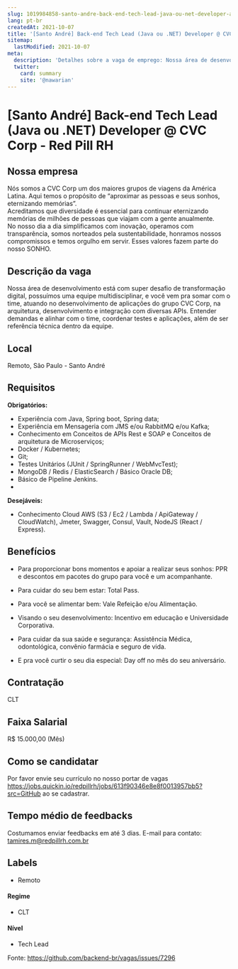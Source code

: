 ```yaml
---
slug: 1019984858-santo-andre-back-end-tech-lead-java-ou-net-developer-at-cvc-corp-red-pill-rh
lang: pt-br
createdAt: 2021-10-07
title: '[Santo André] Back-end Tech Lead (Java ou .NET) Developer @ CVC Corp - Red Pill RH - Vaga de Emprego'
sitemap:
  lastModified: 2021-10-07
meta:
  description: 'Detalhes sobre a vaga de emprego: Nossa área de desenvolvimento está com super desafio de transformação digital, possuímos uma equipe multidisciplinar, e você vem pra somar com o time, atuando no desenvolvimento de aplicações do grupo CVC Corp, na arquitetura, desenvolvimento e integração com diversas APIs. Entender demandas e alinhar com o time, coordenar testes e aplicações, além de ser referência técnica dentro da equipe.'
  twitter:
    card: summary
    site: '@nawarian'
---
```


# [Santo André] Back-end Tech Lead (Java ou .NET) Developer @ CVC Corp - Red Pill RH

## Nossa empresa

Nós somos a CVC Corp um dos maiores grupos de viagens da América Latina. Aqui temos o propósito de “aproximar as pessoas e seus sonhos, eternizando memórias”.   
Acreditamos que diversidade é essencial para continuar eternizando memórias de milhões de pessoas que viajam com a gente anualmente.  
No nosso dia a dia simplificamos com inovação, operamos com transparência, somos norteados pela sustentabilidade, honramos nossos compromissos e temos orgulho em servir. Esses valores fazem parte do nosso SONHO.   

## Descrição da vaga

Nossa área de desenvolvimento está com super desafio de transformação digital, possuímos uma equipe multidisciplinar, e você vem pra somar com o time, atuando no desenvolvimento de aplicações do grupo CVC Corp, na arquitetura, desenvolvimento e integração com diversas APIs. Entender demandas e alinhar com o time, coordenar testes e aplicações, além de ser referência técnica dentro da equipe.

## Local

Remoto, São Paulo - Santo André

## Requisitos

**Obrigatórios:**
- Experiência com Java, Spring boot, Spring data;
- Experiência em Mensageria com JMS e/ou RabbitMQ e/ou Kafka;
- Conhecimento em Conceitos de APIs Rest e SOAP e Conceitos de arquitetura de
Microserviços;
- Docker / Kubernetes;
- Git;
- Testes Unitários (JUnit / SpringRunner / WebMvcTest);
- MongoDB / Redis / ElasticSearch / Básico Oracle DB;
- Básico de Pipeline Jenkins.
- 
**Desejáveis:**
- Conhecimento Cloud AWS (S3 / Ec2 / Lambda / ApiGateway / CloudWatch), Jmeter,
Swagger, Consul, Vault, NodeJS (React / Express).

## Benefícios

- Para proporcionar bons momentos e apoiar a realizar seus sonhos: 
PPR e descontos em pacotes do grupo para você e um acompanhante. 
 
- Para cuidar do seu bem estar: 
Total Pass. 
 
- Para você se alimentar bem: 
Vale Refeição e/ou Alimentação. 
 
- Visando o seu desenvolvimento: 
Incentivo em educação e Universidade Corporativa. 
 
- Para cuidar da sua saúde e segurança: 
Assistência Médica, odontológica, convênio farmácia e seguro de vida. 
 
- E pra você curtir o seu dia especial: 
Day off no mês do seu aniversário. 

## Contratação

CLT

## Faixa Salarial

R$ 15.000,00 (Mês)

## Como se candidatar

Por favor envie seu currículo no nosso portar de vagas https://jobs.quickin.io/redpillrh/jobs/613f90346e8e8f0013957bb5?src=GitHub ao se cadastrar.

## Tempo médio de feedbacks

Costumamos enviar feedbacks em até 3 dias.
E-mail para contato: tamires.m@redpillrh.com.br

## Labels

- Remoto

#### Regime
- CLT

#### Nível
- Tech Lead




Fonte: https://github.com/backend-br/vagas/issues/7296